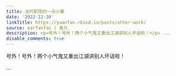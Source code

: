 ```yaml
---
title: 当代职场的一点小事
date: '2022-12-30'
linkTitle: https://yuanfan.rbind.io/posts/other-work/
source: earfanfan | 袁凡
description: <p>号外！号外！两个小气鬼又重出江湖讲别人坏话啦！</p> ...
disable_comments: true
---
```

<p>号外！号外！两个小气鬼又重出江湖讲别人坏话啦！</p> ...